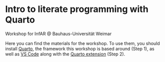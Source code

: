 # Intro to literate programming with Quarto
Workshop for InfAR @ Bauhaus-Universität Weimar

Here you can find the materials for the workshop. To use them, you should install [Quarto](https://quarto.org/docs/get-started/), the framework this workshop is based around (Step 1), as well as [VS Code](https://code.visualstudio.com/download) along with the [Quarto extension](https://marketplace.visualstudio.com/items?itemName=quarto.quarto) (Step 2).
